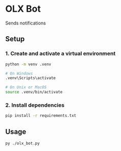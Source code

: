 # OLX Bot

Sends notifications

## Setup

### 1. Create and activate a virtual environment

```bash
python -m venv .venv

# On Windows
.venv\Scripts\activate

# On Unix or MacOS
source .venv/bin/activate
```

### 2. Install dependencies

```bash
pip install -r requirements.txt
```

## Usage

```bash
py ./olx_bot.py
```
